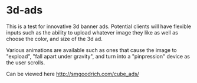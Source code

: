 # 3d-ads

This is a test for innovative 3d banner ads. Potential clients will have flexible inputs such as the ability to upload whatever image they like as well as choose the color, and size of the 3d ad. 

Various animations are available such as ones that cause the image to "expload", "fall apart under gravity", and turn into a "pinpression" device as the user scrolls.

Can be viewed here http://smgoodrich.com/cube_ads/
